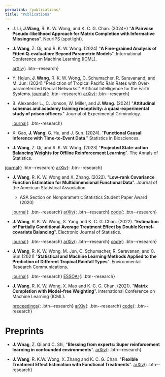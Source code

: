 ```yaml
---
permalink: /publications/
title: "Publications"
---
```


- J. Li, **J.Wang**, R. K. W. Wong, and K. C. G. Chan. (2024+) "**A Pairwise Pseudo-likelihood Approach for Matrix Completion with Informative Missingness**". NeurIPS (spotlight).
 
- **J. Wang**, Z. Qi, and R. K. W. Wong. (2024) "**A Fine-grained Analysis of Fitted Q-evaluation: Beyond Parametric Models**".  International Conference on Machine Learning (ICML).
  
   [arXiv](https://arxiv.org/abs/2406.10438){: .btn--research}

- Y. Hojun, **J. Wang**, R. K. W. Wong, C. Schumacher, R. Saravanand, and M. Jun. (2024) "Prediction of Tropical Pacific Rain Rates with Over-parameterized Neural Networks." Artificial Intelligence for the Earth Systems.
  [journal](https://journals.ametsoc.org/view/journals/aies/3/3/AIES-D-23-0083.1.xml){: .btn--research}  [arXiv](https://arxiv.org/abs/2309.14358){: .btn--research} 


- B. Alexander L., C. Jonson, W. Miller, and **J. Wang**. (2024) "**Attitudinal schemas and academy training receptivity: a quasi-experimental study of prison officers**." Journal of Experimental Criminology.
  
  [journal](https://link.springer.com/article/10.1007/s11292-023-09604-7){: .btn--research}
  
-  X. Gao, **J. Wang**, G. Hu, and J. Sun. (2024).  "**Functional Causal Inference with Time-to-Event Data**." Statistics in Biosciences.

- **J. Wang**, Z. Qi, and R. K. W. Wong. (2023)  "**Projected State-action Balancing Weights for Offline Reinforcement Learning**". The Annals of Statistics.
  
 [journal](https://projecteuclid.org/journals/annals-of-statistics/volume-51/issue-4/Projected-state-action-balancing-weights-for-offline-reinforcement-learning/10.1214/23-AOS2302.full){: .btn--research} [arXiv](https://arxiv.org/abs/2109.04640){: .btn--research} 

- **J. Wang**, R. K. W. Wong and X. Zhang. (2022). "**Low-rank Covariance Function Estimation for Multidimensional Functional Data**". Journal of the American Statistical Association.
  - ASA Section on Nonparametric Statistics Student Paper Award (2020)

  [journal](https://www.tandfonline.com/doi/full/10.1080/01621459.2020.1820344){: .btn--research} [arXiv](https://arxiv.org/abs/2008.12919){: .btn--research}  [code](https://github.com/jiayiwang1017/mfdacov-code){: .btn--research}
  

- **J. Wang**, R. K. W. Wong, S. Yang and K. C. G. Chan. (2022).  "**Estimation of Partially Conditional Average Treatment Effect by Double Kernel-covariate Balancing**". Electronic Journal of Statistics. 

  [journal](https://projecteuclid.org/journals/electronic-journal-of-statistics/volume-16/issue-2/Estimation-of-partially-conditional-average-treatment-effect-by-double-kernel/10.1214/22-EJS2000.full){: .btn--research} [arXiv](https://arxiv.org/abs/2103.03437){: .btn--research} [code](https://github.com/jiayiwang1017/PCATE-balancing){: .btn--research}

  
- **J. Wang**,  R. K. W. Wong, M. Jun, C. Schumacher, R. Saravanan, and C. Sun.(2021) 
		"**Statistical and Machine Learning Methods Applied to the Prediction of Different Tropical Rainfall Types**". Environmental Research Communications. 
		
  [journal](https://doi.org/10.1088/2515-7620/ac371f){: .btn--research} [ESSOAr](https://www.essoar.org/doi/10.1002/essoar.10507122.3){: .btn--research} 
  

- **J. Wang**, R. K. W. Wong, X. Mao and K. C. G. Chan. (2021). "**Matrix Completion with Model-free Weighting**". International Conference on Machine Learning (ICML).

  [proceedings](http://proceedings.mlr.press/v139/wang21x/wang21x.pdf){: .btn--research} [arXiv](https://arxiv.org/abs/2106.05850){: .btn--research}  [code](https://github.com/jiayiwang1017/MC-weighting-code){: .btn--research}


# Preprints
- **J. Wnag**, Z. Qi and C. Shi, "**Blessing from experts: Super reinforcement learning in confounded environments**".
[arXiv](https://arxiv.org/abs/2209.15448){: .btn--research}

- **J. Wang**, R. K.W. Wong, X. Zhang and K. C. G. Chan. "**Flexible Treatment Effect Estimation with Functional Treatments**".
  [arXiv](https://arxiv.org/abs/2309.08039){: .btn--research}



  
  






